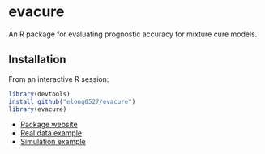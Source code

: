 evacure
=========

An R package for evaluating prognostic accuracy for mixture cure models.

## Installation

From an interactive R session:

```r
library(devtools)
install_github("elong0527/evacure")
library(evacure)
```

* [Package website](https://elong0527.github.io/evacure/)
* [Real data example](https://github.com/elong0527/evacure )
* [Simulation example](https://github.com/elong0527/evacure/tree/master/simulation)
